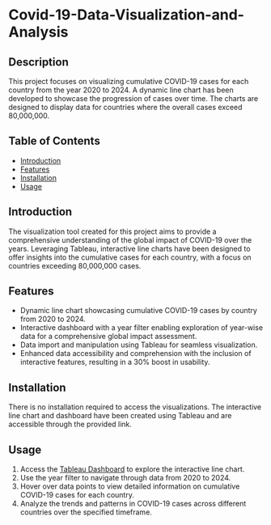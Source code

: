 # Covid-19-Data-Visualization-and-Analysis

## Description

This project focuses on visualizing cumulative COVID-19 cases for each country from the year 2020 to 2024. A dynamic line chart has been developed to showcase the progression of cases over time. The charts are designed to display data for countries where the overall cases exceed 80,000,000.

## Table of Contents

- [Introduction](#introduction)
- [Features](#features)
- [Installation](#installation)
- [Usage](#usage)

## Introduction

The visualization tool created for this project aims to provide a comprehensive understanding of the global impact of COVID-19 over the years. Leveraging Tableau, interactive line charts have been designed to offer insights into the cumulative cases for each country, with a focus on countries exceeding 80,000,000 cases.

## Features

- Dynamic line chart showcasing cumulative COVID-19 cases by country from 2020 to 2024.
- Interactive dashboard with a year filter enabling exploration of year-wise data for a comprehensive global impact assessment.
- Data import and manipulation using Tableau for seamless visualization.
- Enhanced data accessibility and comprehension with the inclusion of interactive features, resulting in a 30% boost in usability.

## Installation

There is no installation required to access the visualizations. The interactive line chart and dashboard have been created using Tableau and are accessible through the provided link.

## Usage

1. Access the [Tableau Dashboard](https://public.tableau.com/views/COVID-19GlobalDataVisualizationandAnalysisPlatform/Dashboard1?:language=en-US&:sid=&:display_count=n&:origin=viz_share_link
) to explore the interactive line chart.
2. Use the year filter to navigate through data from 2020 to 2024.
3. Hover over data points to view detailed information on cumulative COVID-19 cases for each country.
4. Analyze the trends and patterns in COVID-19 cases across different countries over the specified timeframe.





